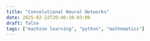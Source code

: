 ```yaml
---
title: "Convolutional Neural Networks"
date: 2025-02-22T20:40:10-03:00
draft: false
tags: ["machine learning", "python", "mathematics"]
---
```

